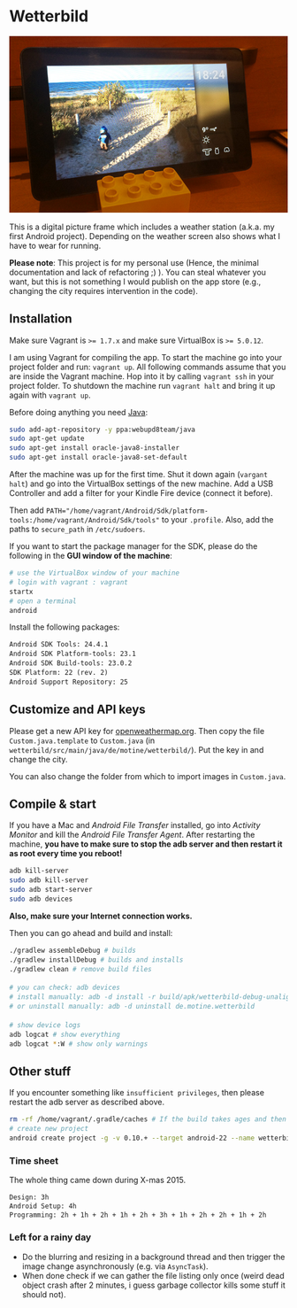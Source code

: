 # Wetterbild

![wetterbild](wetterbild.jpg)

This is a digital picture frame which includes a weather station (a.k.a. my first Android project).
Depending on the weather screen also shows what I have to wear for running.

**Please note**:
This project is for my personal use (Hence, the minimal documentation and lack of refactoring ;) ).
You can steal whatever you want, but this is not something I would publish on the app store (e.g., changing the city requires intervention in the code).

## Installation

Make sure Vagrant is `>= 1.7.x` and make sure VirtualBox is `>= 5.0.12`.

I am using Vagrant for compiling the app. To start the machine go into your project folder and run: `vagrant up`.
All following commands assume that you are inside the Vagrant machine. Hop into it by calling `vagrant ssh` in your project folder.
To shutdown the machine run `vagrant halt` and bring it up again with `vagrant up`.

Before doing anything you need [Java](http://www.oracle.com/technetwork/java/javase/downloads/jdk7-downloads-1880260.html):

```bash
sudo add-apt-repository -y ppa:webupd8team/java
sudo apt-get update
sudo apt-get install oracle-java8-installer
sudo apt-get install oracle-java8-set-default
```

After the machine was up for the first time. Shut it down again (`vargant halt`) and go into the VirtualBox settings of the new machine.
Add a USB Controller and add a filter for your Kindle Fire device (connect it before).

Then add `PATH="/home/vagrant/Android/Sdk/platform-tools:/home/vagrant/Android/Sdk/tools"` to your `.profile`.
Also, add the paths to `secure_path` in `/etc/sudoers`.

If you want to start the package manager for the SDK, please do the following in the **GUI window of the machine**:

```bash
# use the VirtualBox window of your machine
# login with vagrant : vagrant
startx
# open a terminal
android
```

Install the following packages:

```txt
Android SDK Tools: 24.4.1
Android SDK Platform-tools: 23.1
Android SDK Build-tools: 23.0.2
SDK Platform: 22 (rev. 2)
Android Support Repository: 25
```

## Customize and API keys

Please get a new API key for [openweathermap.org](http://www.openweathermap.org).
Then copy the file `Custom.java.template` to `Custom.java` (in `wetterbild/src/main/java/de/motine/wetterbild/`).
Put the key in and change the city.

You can also change the folder from which to import images in `Custom.java`.

## Compile & start

If you have a Mac and _Android File Transfer_ installed, go into _Activity Monitor_ and kill the _Android File Transfer Agent_.
After restarting the machine, **you have to make sure to stop the adb server and then restart it as root every time you reboot!**

```bash
adb kill-server
sudo adb kill-server
sudo adb start-server
sudo adb devices
```

**Also, make sure your Internet connection works.**

Then you can go ahead and build and install:

```bash
./gradlew assembleDebug # builds
./gradlew installDebug # builds and installs
./gradlew clean # remove build files

# you can check: adb devices
# install manually: adb -d install -r build/apk/wetterbild-debug-unaligned.apk
# or uninstall manually: adb -d uninstall de.motine.wetterbild

# show device logs
adb logcat # show everything
adb logcat *:W # show only warnings
```

## Other stuff

If you encounter something like `insufficient privileges`, then please restart the adb server as described above.

```bash
rm -rf /home/vagrant/.gradle/caches # If the build takes ages and then fails due to some time out.
# create new project
android create project -g -v 0.10.+ --target android-22 --name wetterbild --path /vagrant/wetterbild --activity MainActivity --package de.motine.wetterbild
```


### Time sheet

The whole thing came down during X-mas 2015.

```text
Design: 3h
Android Setup: 4h
Programming: 2h + 1h + 2h + 1h + 2h + 3h + 1h + 2h + 2h + 1h + 2h
```

### Left for a rainy day

- Do the blurring and resizing in a background thread and then trigger the image change asynchronously (e.g. via `AsyncTask`).
- When done check if we can gather the file listing only once (weird dead object crash after 2 minutes, i guess garbage collector kills some stuff it should not).